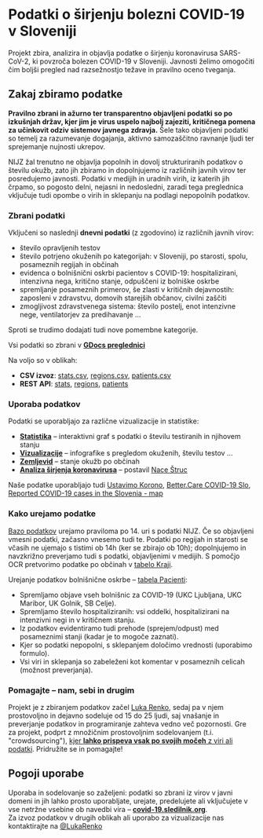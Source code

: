 # **Podatki o širjenju bolezni COVID-19 v Sloveniji**

Projekt zbira, analizira in objavlja podatke o širjenju koronavirusa SARS-CoV-2, ki povzroča bolezen COVID-19 v Sloveniji. Javnosti želimo omogočiti čim boljši pregled nad razsežnostjo težave in pravilno oceno tveganja.

## Zakaj zbiramo podatke

**Pravilno zbrani in ažurno ter transparentno objavljeni podatki so po izkušnjah držav, kjer jim je virus uspelo najbolj zajeziti, kritičnega pomena za učinkovit odziv sistemov javnega zdravja.** Šele tako objavljeni podatki so temelj za razumevanje dogajanja, aktivno samozaščitno ravnanje ljudi ter sprejemanje nujnosti ukrepov.

NIJZ žal trenutno ne objavlja popolnih in dovolj strukturiranih podatkov o številu okužb, zato jih zbiramo in dopolnjujemo iz različnih javnih virov ter posredujemo javnosti. Podatki v medijih in uradnih virih, iz katerih jih črpamo, so pogosto delni, nejasni in nedosledni, zaradi tega preglednica vključuje tudi opombe o virih in sklepanju na podlagi nepopolnih podatkov.

### Zbrani podatki  

Vključeni so naslednji **dnevni podatki** (z zgodovino) iz različnih javnih virov:

-   število opravljenih testov
-   število potrjeno okuženih po kategorijah: v Sloveniji, po starosti, spolu, posameznih regijah in občinah
-   evidenca o bolnišnični oskrbi pacientov s COVID-19: hospitalizirani, intenzivna nega, kritično stanje, odpuščeni iz bolniške oskrbe
-   spremljanje posameznih primerov, še zlasti v kritičnih dejavnostih: zaposleni v zdravstvu, domovih starejših občanov, civilni zaščiti
-   zmogljivost zdravstvenega sistema: število postelj, enot intenzivne nege, ventilatorjev za predihavanje ...

Sproti se trudimo dodajati tudi nove pomembne kategorije.

Vsi podatki so zbrani v [**GDocs preglednici**](https://docs.google.com/spreadsheets/d/1N1qLMoWyi3WFGhIpPFzKsFmVE0IwNP3elb_c18t2DwY/edit#gid=0)

Na voljo so v oblikah:
-   **CSV izvoz**: [stats.csv](https://github.com/slo-covid-19/data/blob/master/csv/stats.csv), [regions.csv](https://github.com/slo-covid-19/data/blob/master/csv/regions.csv), [patients.csv](https://github.com/slo-covid-19/data/blob/master/csv/patients.csv)
-   **REST API**: [stats](https://covid19.rthand.com/api/stats), [regions](https://covid19.rthand.com/api/regions), [patients](https://covid19.rthand.com/api/patients)

### Uporaba podatkov
Podatki se uporabljajo za različne vizualizacije in statistike:

-   [**Statistika**](https://covid-19.sledilnik.org/#/stats) – interaktivni graf s podatki o številu testiranih in njihovem stanju
-   [**Vizualizacije**](https://covid-19.sledilnik.org/#/viz) – infografike s pregledom okuženih, številu testov ... 
-   [**Zemljevid**](https://covid-19.sledilnik.org/#/map) – stanje okužb po občinah
-   [**Analiza širjenja koronavirusa**](https://covid19.alpaka.si) – postavil [Nace Štruc](http://www.nace.si/)

Naše podatke uporabljajo tudi [Ustavimo Korono](https://ustavimokorono.si/), [Better.Care COVID-19 Slo](https://bit.ly/cov19-slo-report), [Reported COVID-19 cases in the Slovenia - map](http://milosp.info/maps/interactive/covid19svn/covid19svn.html)

### Kako urejamo podatke

[Bazo podatkov](https://docs.google.com/spreadsheets/d/1N1qLMoWyi3WFGhIpPFzKsFmVE0IwNP3elb_c18t2DwY/edit#gid=0) urejamo praviloma po 14. uri s podatki NIJZ. Če so objavljeni vmesni podatki, začasno vnesemo tudi te. Podatki po regijah in starosti se včasih ne ujemajo s tistimi ob 14h (ker se zbirajo ob 10h); dopolnjujemo in navzkrižno preverjamo tudi s podatki, objavljenimi v medijih. S pomočjo OCR pretvorimo podatke po občinah v [tabelo Kraji](https://docs.google.com/spreadsheets/d/1N1qLMoWyi3WFGhIpPFzKsFmVE0IwNP3elb_c18t2DwY/edit#gid=598557107).

Urejanje podatkov bolnišnične oskrbe – [tabela Pacienti](https://docs.google.com/spreadsheets/d/1N1qLMoWyi3WFGhIpPFzKsFmVE0IwNP3elb_c18t2DwY/edit#gid=918589010):

-   Spremljamo objave vseh bolnišnic za COVID-19 (UKC Ljubljana, UKC Maribor, UK Golnik, SB Celje).
-   Spremljamo število hospitaliziranih: vsi oddelki, hospitalizirani na intenzivni negi in v kritičnem stanju.
-   Iz podatkov evidentiramo tudi prehode (sprejem/odpust) med posameznimi stanji (kadar je to mogoče zaznati).
-   Kjer so podatki nepopolni, s sklepanjem določimo vrednosti (uporabimo formulo).
-   Vsi viri in sklepanja so zabeleženi kot komentar v posameznih celicah (možnost preverjanja).

### Pomagajte – nam, sebi in drugim
Projekt je z zbiranjem podatkov začel [Luka Renko](https://twitter.com/LukaRenko), sedaj pa v njem prostovoljno in dejavno sodeluje od 15 do 25 ljudi, saj vnašanje in preverjanje podatkov in programiranje zahteva vedno več pozornosti. Gre za projekt, podprt z množičnim prostovoljnim sodelovanjem (t.i. "crowdsourcing"), [kjer **lahko prispeva vsak po svojih močeh** z viri ali podatki](https://covid-19.sledilnik.org/#/team). Pridružite se in pomagajte!

## Pogoji uporabe

Uporaba in sodelovanje so zaželjeni: podatki so zbrani iz virov v javni domeni in jih lahko prosto uporabljate, urejate, predelujete ali vključujete v vse netržne vsebine ob navedbi vira – [**covid-19.sledilnik.org**](http://covid-19.sledilnik.org/).  
Za izvoz podatkov v drugih oblikah ali uporabo za vizualizacije nas kontaktirajte na [@LukaRenko](https://twitter.com/lukarenko)
